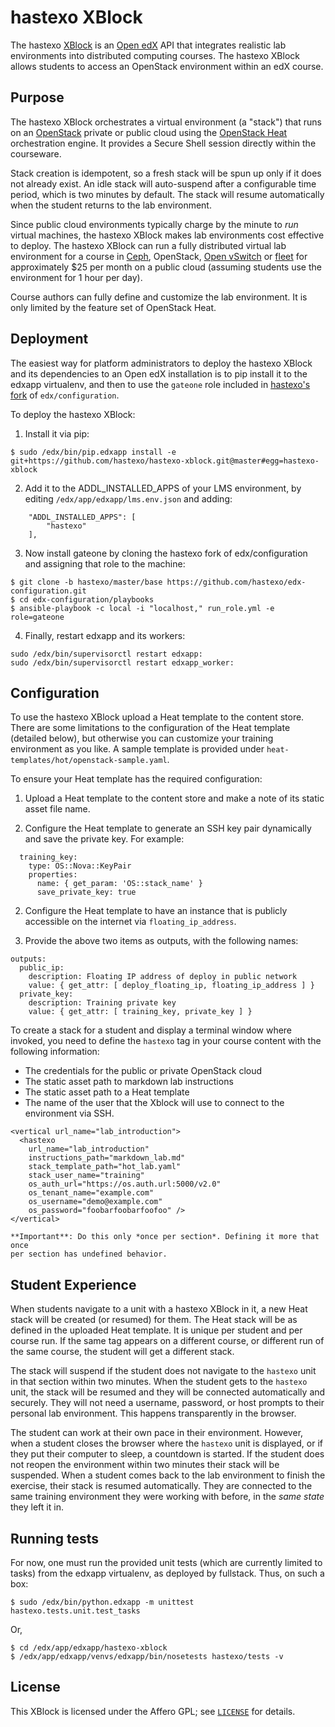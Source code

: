 # hastexo XBlock

The hastexo [XBlock](https://xblock.readthedocs.org/en/latest/) is an
[Open edX](https://open.edx.org/) API that integrates realistic lab
environments into distributed computing courses. The hastexo XBlock allows
students to access an OpenStack environment within an edX course.


## Purpose

The hastexo XBlock orchestrates a virtual environment (a "stack") that runs on
an [OpenStack](https://www.openstack.org) private or public cloud using the
[OpenStack Heat](http://docs.openstack.org/developer/heat/) orchestration
engine. It provides a Secure Shell session directly within the courseware.

Stack creation is idempotent, so a fresh stack will be spun up only if it does
not already exist. An idle stack will auto-suspend after a configurable time
period, which is two minutes by default. The stack will resume automatically
when the student returns to the lab environment.

Since public cloud environments typically charge by the minute to *run*
virtual machines, the hastexo XBlock makes lab environments cost effective to
deploy. The hastexo XBlock can run a fully distributed virtual lab environment
for a course in [Ceph](http://ceph.com), OpenStack,
[Open vSwitch](http://openvswitch.org/) or
[fleet](https://coreos.com/using-coreos/clustering/) for approximately $25 per
month on a public cloud (assuming students use the environment for 1 hour per
day).

Course authors can fully define and customize the lab environment. It is only
limited by the feature set of OpenStack Heat.


## Deployment

The easiest way for platform administrators to deploy the hastexo XBlock and
its dependencies to an Open edX installation is to pip install it to the edxapp
virtualenv, and then to use the `gateone` role included in [hastexo's
fork](https://github.com/hastexo/edx-configuration/tree/hastexo/master/hastexo)
of `edx/configuration`.

To deploy the hastexo XBlock:

1. Install it via pip:

```
$ sudo /edx/bin/pip.edxapp install -e git+https://github.com/hastexo/hastexo-xblock.git@master#egg=hastexo-xblock
```

2. Add it to the ADDL\_INSTALLED\_APPS of your LMS environment, by editing
   `/edx/app/edxapp/lms.env.json` and adding:

```
    "ADDL_INSTALLED_APPS": [
        "hastexo"
    ],
```

3. Now install gateone by cloning the hastexo fork of edx/configuration and
   assigning that role to the machine:

```
$ git clone -b hastexo/master/base https://github.com/hastexo/edx-configuration.git
$ cd edx-configuration/playbooks
$ ansible-playbook -c local -i "localhost," run_role.yml -e role=gateone
```

4. Finally, restart edxapp and its workers:

```
sudo /edx/bin/supervisorctl restart edxapp:
sudo /edx/bin/supervisorctl restart edxapp_worker:
```


## Configuration

To use the hastexo XBlock upload a Heat template to the content store. There
are some limitations to the configuration of the Heat template (detailed
below), but otherwise you can customize your training environment as
you like. A sample template is provided under `heat-templates/hot/openstack-sample.yaml`.

To ensure your Heat template has the required configuration:

1. Upload a Heat template to the content store and make a note of its static
   asset file name.

2. Configure the Heat template to generate an SSH key pair dynamically and
   save the private key.  For example:

```
  training_key:
    type: OS::Nova::KeyPair
    properties:
      name: { get_param: 'OS::stack_name' }
      save_private_key: true
```

2. Configure the Heat template to have an instance that is publicly accessible
   on the internet via `floating_ip_address`.

3. Provide the above two items as outputs, with the following names:

```
outputs:
  public_ip:
    description: Floating IP address of deploy in public network
    value: { get_attr: [ deploy_floating_ip, floating_ip_address ] }
  private_key:
    description: Training private key
    value: { get_attr: [ training_key, private_key ] }
```

To create a stack for a student and display a terminal window where invoked,
you need to define the `hastexo` tag in your course content with the following
information:

* The credentials for the public or private OpenStack cloud
* The static asset path to markdown lab instructions
* The static asset path to a Heat template
* The name of the user that the Xblock will use to connect to the environment
  via SSH.

```
<vertical url_name="lab_introduction">
  <hastexo
    url_name="lab_introduction"
    instructions_path="markdown_lab.md"
    stack_template_path="hot_lab.yaml"
    stack_user_name="training"
    os_auth_url="https://os.auth.url:5000/v2.0"
    os_tenant_name="example.com"
    os_username="demo@example.com"
    os_password="foobarfoobarfoofoo" />
</vertical>
```
    **Important**: Do this only *once per section*. Defining it more that once
    per section has undefined behavior.

## Student Experience

When students navigate to a unit with a hastexo XBlock in it, a new Heat
stack will be created (or resumed) for them. The Heat stack will be as defined
in the uploaded Heat template. It is unique per student and per course run. If
the same tag appears on a different course, or different run of the same
course, the student will get a different stack.

The stack will suspend if the student does not navigate to the `hastexo` unit
in that section within two minutes. When the student gets to the `hastexo`
unit, the stack will be resumed and they will be connected automatically and
securely. They will not need a username, password, or host prompts to their
personal lab environment. This happens transparently in the browser.

The student can work at their own pace in their environment. However, when
a student closes the browser where the `hastexo` unit is displayed, or if they
put their computer to sleep, a countdown is started. If the student does not
reopen the environment within two minutes their stack will be suspended. When
a student comes back to the lab environment to finish the exercise, their
stack is resumed automatically.  They are connected to the same training
environment they were working with before, in the *same state* they left it in.

## Running tests

For now, one must run the provided unit tests (which are currently limited to
tasks) from the edxapp virtualenv, as deployed by fullstack.  Thus, on such a
box:

    $ sudo /edx/bin/python.edxapp -m unittest hastexo.tests.unit.test_tasks

Or,

    $ cd /edx/app/edxapp/hastexo-xblock
    $ /edx/app/edxapp/venvs/edxapp/bin/nosetests hastexo/tests -v

## License

This XBlock is licensed under the Affero GPL; see [`LICENSE`](LICENSE)
for details.
